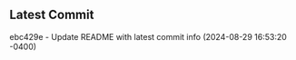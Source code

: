 
## Latest Commit
ebc429e - Update README with latest commit info (2024-08-29 16:53:20 -0400) <Yunxi-Zhou>
